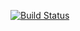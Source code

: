 [![Build Status](https://travis-ci.org/Bomza91/registration_numbers_webapp.svg?branch=main)](https://travis-ci.org/Bomza91/registration_numbers_webapp)